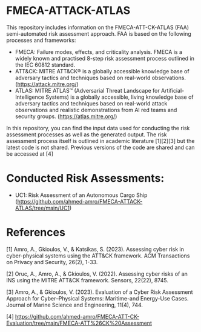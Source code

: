 # FMECA-ATTACK-ATLAS
This repository includes information on the FMECA-ATT-CK-ATLAS (FAA) semi-automated risk assessment approach. FAA is based on the following processes and frameworks:
- FMECA: Failure modes, effects, and criticality analysis. FMECA is a widely known and practised 8-step risk assessment process outlined in the IEC 60812 standard.
- ATT&CK: MITRE ATT&CK® is a globally accessible knowledge base of adversary tactics and techniques based on real-world observations. (https://attack.mitre.org/)
- ATLAS: MITRE ATLAS™ (Adversarial Threat Landscape for Artificial-Intelligence Systems) is a globally accessible, living knowledge base of adversary tactics and techniques based on real-world attack observations and realistic demonstrations from AI red teams and security groups. (https://atlas.mitre.org/)

In this repository, you can find the input data used for conducting the risk assessment processes as well as the generated output. The risk assessment process itself is outlined in academic literature [1][2][3] but the latest code is not shared. Previous versions of the code are shared and can be accessed at [4]

# Conducted Risk Assessments:
- UC1: Risk Assessment of an Autonomous Cargo Ship (https://github.com/ahmed-amro/FMECA-ATTACK-ATLAS/tree/main/UC1)


# References
[1] Amro, A., Gkioulos, V., & Katsikas, S. (2023). Assessing cyber risk in cyber-physical systems using the ATT&CK framework. ACM Transactions on Privacy and Security, 26(2), 1-33.

[2] Oruc, A., Amro, A., & Gkioulos, V. (2022). Assessing cyber risks of an INS using the MITRE ATT&CK framework. Sensors, 22(22), 8745.

[3] Amro, A., & Gkioulos, V. (2023). Evaluation of a Cyber Risk Assessment Approach for Cyber–Physical Systems: Maritime-and Energy-Use Cases. Journal of Marine Science and Engineering, 11(4), 744.

[4] https://github.com/ahmed-amro/FMECA-ATT-CK-Evaluation/tree/main/FMECA-ATT%26CK%20Assessment

